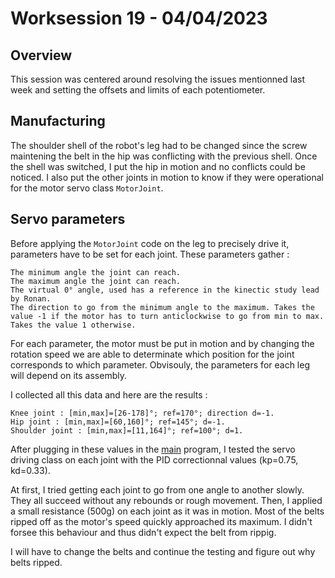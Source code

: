 # Worksession 19 - 04/04/2023

## Overview 

This session was centered around resolving the issues mentionned last week and setting the offsets and limits of each potentiometer.

## Manufacturing

The shoulder shell of the robot's leg had to be changed since the screw maintening the belt in the hip was conflicting with the previous shell.
Once the shell was switched, I put the hip in motion and no conflicts could be noticed. 
I also put the other joints in motion to know if they were operational for the motor servo class ```MotorJoint```.


## Servo parameters

Before applying the ```MotorJoint``` code on the leg to precisely drive it, parameters have to be set for each joint.
These parameters gather :

    The minimum angle the joint can reach.
    The maximum angle the joint can reach.
    The virtual 0° angle, used has a reference in the kinectic study lead by Ronan.
    The direction to go from the minimum angle to the maximum. Takes the value -1 if the motor has to turn anticlockwise to go from min to max. Takes the value 1 otherwise. 

For each parameter, the motor must be put in motion and by changing the rotation speed we are able to determinate which position for the joint corresponds to which parameter. Obvisouly, the parameters for each leg will depend on its assembly.

I collected all this data and here are the results :

    Knee joint : [min,max]=[26-178]°; ref=170°; direction d=-1.
    Hip joint : [min,max]=[60,160]°; ref=145°; d=-1.
    Shoulder joint : [min,max]=[11,164]°; ref=100°; d=1.

After plugging in these values in the [main](https://github.com/RonanLc/Snoopytech/blob/main/code/src/main.cpp) program, I tested the servo driving class on each joint with the PID correctionnal values (kp=0.75, kd=0.33). 

At first, I tried getting each joint to go from one angle to another slowly. They all succeed without any rebounds or rough movement.
Then, I applied a small resistance (500g) on each joint as it was in motion. Most of the belts ripped off as the motor's speed quickly approached its maximum. 
I didn't forsee this behaviour and thus didn't expect the belt from rippig. 

I will have to change the belts and continue the testing and figure out why belts ripped.

